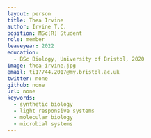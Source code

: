 ```yaml
---
layout: person
title: Thea Irvine
author: Irvine T.C.
position: MSc(R) Student
role: member
leaveyear: 2022
education:
  - BSc Biology, University of Bristol, 2020
image: thea-irvine.jpg
email: ti17744.2017@my.bristol.ac.uk
twitter: none
github: none
url: none
keywords:
  - synthetic biology
  - light responsive systems
  - molecular biology
  - microbial systems
---
```

